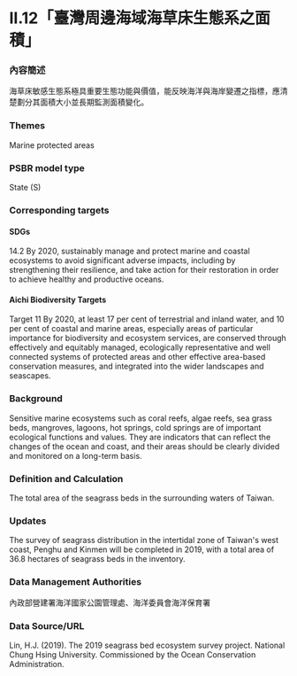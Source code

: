 # II.12「臺灣周邊海域海草床生態系之面積」

### 內容簡述
海草床敏感生態系極具重要生態功能與價值，能反映海洋與海岸變遷之指標，應清楚劃分其面積大小並長期監測面積變化。

### Themes
Marine protected areas
### PSBR model type
State (S)
### Corresponding targets
#### SDGs
14.2 By 2020, sustainably manage and protect marine and coastal ecosystems to avoid significant adverse impacts, including by strengthening their resilience, and take action for their restoration in order to achieve healthy and productive oceans.
#### Aichi Biodiversity Targets
Target 11 By 2020, at least 17 per cent of terrestrial and inland water, and 10 per cent of coastal and marine areas, especially areas of particular importance for biodiversity and ecosystem services, are conserved through effectively and equitably managed, ecologically representative and well connected systems of protected areas and other effective area-based conservation measures, and integrated into the wider landscapes and seascapes.
### Background
Sensitive marine ecosystems such as coral reefs, algae reefs, sea grass beds, mangroves, lagoons, hot springs, cold springs are of important ecological functions and values. They are indicators that can reflect the changes of the ocean and coast, and their areas should be clearly divided and monitored on a long-term basis.
### Definition and Calculation
The total area of the seagrass beds in the surrounding waters of Taiwan.
### Updates
The survey of seagrass distribution in the intertidal zone of Taiwan's west coast, Penghu and Kinmen will be completed in 2019, with a total area of 36.8 hectares of seagrass beds in the inventory.
### Data Management Authorities
內政部營建署海洋國家公園管理處、海洋委員會海洋保育署
### Data Source/URL
Lin, H.J. (2019). The 2019 seagrass bed ecosystem survey project. National Chung Hsing University. Commissioned by the Ocean Conservation Administration.
